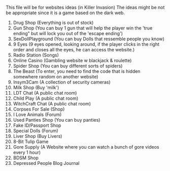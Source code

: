 This file will be for websites ideas (in Killer Invasion)
The ideas might be not be appropriate since it is a game based on the dark web.

1. Drug Shop (Everything is out of stock)
2. Gun Shop (You can buy 1 gun that will help the player win the 'true ending" but will lock you out of the 'escape ending')
3. SexDollPlayground (You can buy Dolls that ressemble people you know)
4. 9 Eyes (9 eyes opened, looking around, if the player clicks in the right order and closes all the eyes, he can access the website.)
5. Radio Station (Songs)
6. Online Casino (Gambling website w blackjack & roulette)
7. Spider Shop (You can buy different sorts of spiders)
8. The Beast (To enter, you need to find the code that is hidden somewhere random on another website)
9. Insym3Cam (A collection of security cameras)
10. Milk Shop (Buy 'milk')
11. LDT Chat (A public chat room)
12. Child Play (A public chat room)
13. WitchCraft Chat (A public chat room)
14. Corpses For Sale (Shop)
15. I Love Animals (Forum)
16. Used Panties Shop (You can buy panties)
17. Fake ID/Passport Shop 
18. Special Dolls (Forum)
19. Liver Shop (Buy Livers)
20. 8-Bit Tulip Game
21. Gore Supply (A Website where you can watch a bunch of gore videos every 1 hour)
22. BDSM Shop
23. Depressed People Blog Journal
